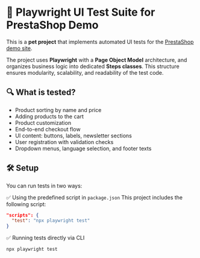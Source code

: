 # 🧪 Playwright UI Test Suite for PrestaShop Demo

This is a **pet project** that implements automated UI tests for the [PrestaShop demo site](https://demo.prestashop.com/).

The project uses **Playwright** with a **Page Object Model** architecture, and organizes business logic into dedicated **Steps classes**. This structure ensures modularity, scalability, and readability of the test code.

## 🔍 What is tested?

- Product sorting by name and price
- Adding products to the cart
- Product customization
- End-to-end checkout flow
- UI content: buttons, labels, newsletter sections
- User registration with validation checks
- Dropdown menus, language selection, and footer texts

## 🛠️ Setup

You can run tests in two ways:

✅ Using the predefined script in ```package.json```
This project includes the following script:

```json
"scripts": {
  "test": "npx playwright test"
}
```

✅ Running tests directly via CLI

``` npx playwright test ```


